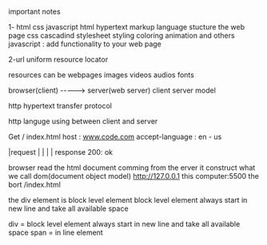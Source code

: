 important notes

1- html css javascript
html hypertext markup language stucture the web page
css cascadind stylesheet styling coloring animation and others
javascript : add functionality to your web page

2-url uniform resource locator

resources can be webpages images videos audios fonts

browser(client) -----> server(web server)
client server model

http hypertext transfer protocol

http languge using between client and server

Get / index.html
host : www.code.com
accept-language : en - us

|request
|
|
|
| response 200: ok

browser read the html document comming from the erver it construct what we call
dom(document object model)
http://127.0.0.1 this computer:5500 the bort /index.html

the div element is block level element
block level element always start in new line and take all available space

div = block level element always start in new line and take all available space
span = in line element
